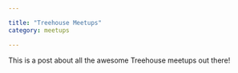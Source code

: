 ```yaml
---

title: "Treehouse Meetups"
category: meetups

---
```


This is a post about all the awesome Treehouse meetups out there!
